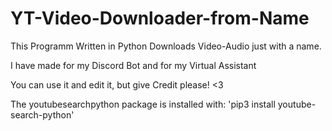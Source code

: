 # YT-Video-Downloader-from-Name

This Programm Written in Python Downloads Video-Audio just with a name.

I have made for my Discord Bot and for my Virtual Assistant

You can use it and edit it, but give Credit please! <3

The youtubesearchpython package is installed with: 'pip3 install youtube-search-python'
